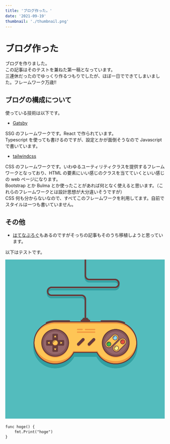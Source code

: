 ```yaml
---
title: 'ブログ作った。'
date: '2021-09-19'
thumbnail: './thumbnail.png'
---
```


# ブログ作った

ブログを作りました。<br>
この記事はそのテストを兼ねた第一稿となっています。<br>
三連休だったのでゆっくり作るつもりでしたが、ほぼ一日でできてしまいました。フレームワーク万歳!!

## ブログの構成について

使っている技術は以下です。

- [Gatsby](https://www.gatsbyjs.com)

 SSG のフレームワークです。React で作られています。<br>
 Typescript を使っても書けるのですが、設定とかが面倒そうなので Javascript で書いています。<br>

- [tailwindcss](https://tailwindcss.com)

 CSS のフレームワークです。いわゆるユーティリティクラスを提供するフレームワークとなっており、HTML の要素にいい感じのクラスを当てていくといい感じの web ページになります。<br>
 Bootstrap とか Bulma とか使ったことがあれば何となく使えると思います。（これらのフレームワークとは設計思想が大分違いそうですが）<br>
 CSS 何も分からないなので、すべてこのフレームワークを利用してます。自前でスタイルは一つも書いていません。


## その他

-   [はてなぶろぐ](https://uraven0107.hatenablog.com)もあるのですがそっちの記事もそのうち移植しようと思っています。

以下はテストです。

![てすと](./test.png)

```
func hoge() {
	fmt.Print("hoge")
}

```
